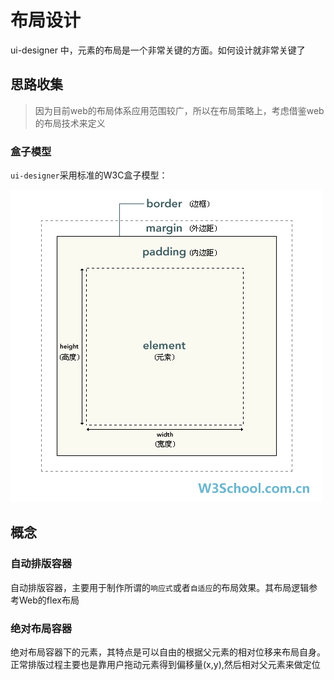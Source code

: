# 布局设计


ui-designer 中，元素的布局是一个非常关键的方面。如何设计就非常关键了

## 思路收集

> 因为目前web的布局体系应用范围较广，所以在布局策略上，考虑借鉴web的布局技术来定义

### **盒子模型**

`ui-designer`采用标准的W3C盒子模型：

![盒子模型](./box-sizing.png)

## 概念

### **自动排版容器**

自动排版容器，主要用于制作所谓的`响应式`或者`自适应`的布局效果。其布局逻辑参考Web的flex布局

### **绝对布局容器**

绝对布局容器下的元素，其特点是可以自由的根据父元素的相对位移来布局自身。正常排版过程主要也是靠用户拖动元素得到偏移量(x,y),然后相对父元素来做定位

